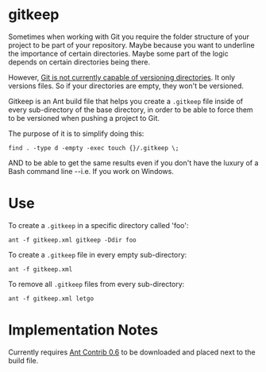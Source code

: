 # gitkeep

Sometimes when working with Git you require the folder structure of your project to be part of your repository. Maybe because you want to underline the importance of certain directories. Maybe some part of the logic depends on certain directories being there.

However, [Git is not currently capable of versioning directories](https://git.wiki.kernel.org/index.php/GitFaq#Can_I_add_empty_directories.3F). It only versions files. So if your directories are empty, they won't be versioned.

Gitkeep is an Ant build file that helps you create a `.gitkeep` file inside of every sub-directory of the base directory, in order to be able to force them to be versioned when pushing a project to Git.

The purpose of it is to simplify doing this:

    find . -type d -empty -exec touch {}/.gitkeep \;
    
AND to be able to get the same results even if you don't have the luxury of a Bash command line --i.e. If you work on Windows.

# Use

To create a `.gitkeep` in a specific directory called 'foo':

    ant -f gitkeep.xml gitkeep -Ddir foo

To create a `.gitkeep` file in every empty sub-directory:

    ant -f gitkeep.xml

To remove all `.gitkeep` files from every sub-directory:

    ant -f gitkeep.xml letgo

# Implementation Notes

Currently requires [Ant Contrib 0.6](http://ant-contrib.sourceforge.net/) to be downloaded and placed next to the build file.
